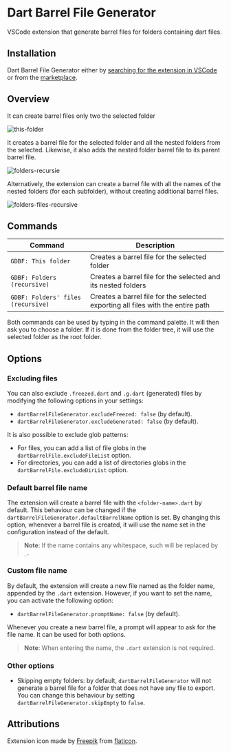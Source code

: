 # Dart Barrel File Generator

VSCode extension that generate barrel files for folders containing dart files.

## Installation

Dart Barrel File Generator either by
[searching for the extension in VSCode](https://code.visualstudio.com/docs/editor/extension-gallery#_search-for-an-extension)
or from the [marketplace](https://marketplace.visualstudio.com/).

## Overview

It can create barrel files only two the selected folder

![this-folder](https://raw.githubusercontent.com/mikededo/dartBarrelFileGenerator/master/assets/current-only.gif)

It creates a barrel file for the selected folder and all the nested folders from
the selected. Likewise, it also adds the nested folder barrel file to its parent
barrel file.

![folders-recursie](https://raw.githubusercontent.com/mikededo/dartBarrelFileGenerator/master/assets/current-and-nested.gif)

Alternatively, the extension can create a barrel file with all the names of the
nested folders (for each subfolder), without creating additional barrel files.

![folders-files-recursive](https://raw.githubusercontent.com/mikededo/dartBarrelFileGenerator/master/assets/current-with-subfolders.gif)

## Commands

| Command                            | Description                                                                     |
|------------------------------------|---------------------------------------------------------------------------------|
| `GDBF: This folder`                | Creates a barrel file for the selected folder                                   |
| `GDBF: Folders (recursive)`        | Creates a barrel file for the selected and its nested folders                   |
| `GDBF: Folders' files (recursive)` | Creates a barrel file for the selected exporting all files with the entire path |

Both commands can be used by typing in the command palette. It will then ask you to
choose a folder. If it is done from the folder tree, it will use the selected
folder as the root folder.

## Options

### Excluding files

You can also exclude `.freezed.dart` and `.g.dart` (generated) files by modifying the
following options in your settings:

- `dartBarrelFileGenerator.excludeFreezed: false` (by default).
- `dartBarrelFileGenerator.excludeGenerated: false` (by default).

It is also possible to exclude glob patterns:

- For files, you can add a list of file globs in the `dartBarrelFile.excludeFileList`
  option.
- For directories, you can add a list of directories globs in the
  `dartBarrelFile.excludeDirList` option.

### Default barrel file name

The extension will create a barrel file with the `<folder-name>.dart` by default. This
behaviour can be changed if the `dartBarrelFileGenerator.defaultBarrelName` option is
set. By changing this option, whenever a barrel file is created, it will use the name
set in the configuration instead of the default.

> **Note**: If the name contains any whitespace, such will be replaced by `_`.

### Custom file name

By default, the extension will create a new file named as the folder name, appended by
the `.dart` extension. However, if you want to set the name, you can activate the
following option:

- `dartBarrelFileGenerator.promptName: false` (by default).

Whenever you create a new barrel file, a prompt will appear to ask for the file name.
It can be used for both options.

> **Note**: When entering the name, the `.dart` extension is not required.

### Other options

- Skipping empty folders: by default, `dartBarrelFileGenerator` will not
  generate a barrel file for a folder that does not have any file to export. You
  can change this behaviour by setting `dartBarrelFileGenerator.skipEmpty` to
  `false`. 

## Attributions

Extension icon made by [Freepik](https://www.flaticon.com/authors/freepik) from [flaticon](www.flaticon.com).

